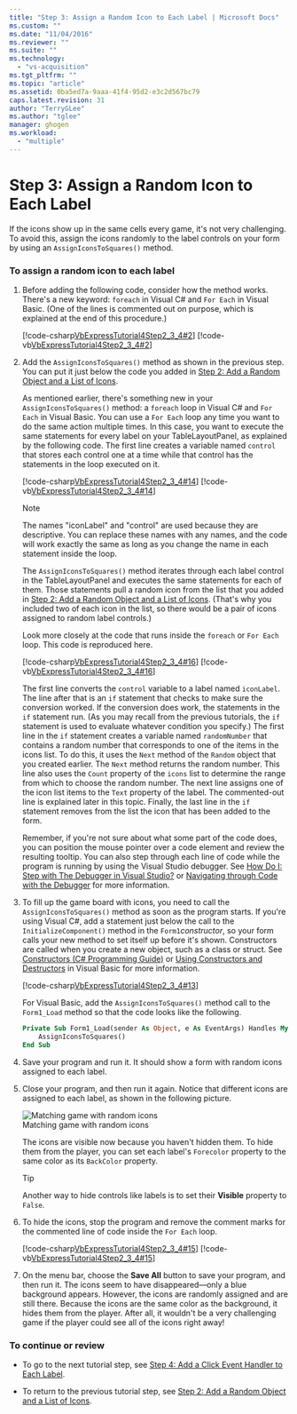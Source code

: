 ```yaml
---
title: "Step 3: Assign a Random Icon to Each Label | Microsoft Docs"
ms.custom: ""
ms.date: "11/04/2016"
ms.reviewer: ""
ms.suite: ""
ms.technology: 
  - "vs-acquisition"
ms.tgt_pltfrm: ""
ms.topic: "article"
ms.assetid: 0ba5ed7a-9aaa-41f4-95d2-e3c2d567bc79
caps.latest.revision: 31
author: "TerryGLee"
ms.author: "tglee"
manager: ghogen
ms.workload: 
  - "multiple"
---
```

# Step 3: Assign a Random Icon to Each Label
If the icons show up in the same cells every game, it's not very challenging. To avoid this, assign the icons randomly to the label controls on your form by using an `AssignIconsToSquares()` method.  
  
### To assign a random icon to each label  
  
1.  Before adding the following code, consider how the method works. There's a new keyword: `foreach` in Visual C# and `For Each` in Visual Basic. (One of the lines is commented out on purpose, which is explained at the end of this procedure.)  
  
     [!code-csharp[VbExpressTutorial4Step2_3_4#2](../ide/codesnippet/CSharp/step-3-assign-a-random-icon-to-each-label_1.cs)]
     [!code-vb[VbExpressTutorial4Step2_3_4#2](../ide/codesnippet/VisualBasic/step-3-assign-a-random-icon-to-each-label_1.vb)]  
  
2.  Add the `AssignIconsToSquares()` method as shown in the previous step. You can put it just below the code you added in [Step 2: Add a Random Object and a List of Icons](../ide/step-2-add-a-random-object-and-a-list-of-icons.md).  
  
     As mentioned earlier, there's something new in your `AssignIconsToSquares()` method: a `foreach` loop in Visual C# and `For Each` in Visual Basic. You can use a `For Each` loop any time you want to do the same action multiple times. In this case, you want to execute the same statements for every label on your TableLayoutPanel, as explained by the following code. The first line creates a variable named `control` that stores each control one at a time while that control has the statements in the loop executed on it.  
  
     [!code-csharp[VbExpressTutorial4Step2_3_4#14](../ide/codesnippet/CSharp/step-3-assign-a-random-icon-to-each-label_2.cs)]
     [!code-vb[VbExpressTutorial4Step2_3_4#14](../ide/codesnippet/VisualBasic/step-3-assign-a-random-icon-to-each-label_2.vb)]  
  
    > [!NOTE]
    >  The names "iconLabel" and "control" are used because they are descriptive. You can replace these names with any names, and the code will work exactly the same as long as you change the name in each statement inside the loop.  
  
     The `AssignIconsToSquares()` method iterates through each label control in the TableLayoutPanel and executes the same statements for each of them. Those statements pull a random icon from the list that you added in [Step 2: Add a Random Object and a List of Icons](../ide/step-2-add-a-random-object-and-a-list-of-icons.md). (That's why you included two of each icon in the list, so there would be a pair of icons assigned to random label controls.)  
  
     Look more closely at the code that runs inside the `foreach` or `For Each` loop. This code is reproduced here.  
  
     [!code-csharp[VbExpressTutorial4Step2_3_4#16](../ide/codesnippet/CSharp/step-3-assign-a-random-icon-to-each-label_3.cs)]
     [!code-vb[VbExpressTutorial4Step2_3_4#16](../ide/codesnippet/VisualBasic/step-3-assign-a-random-icon-to-each-label_3.vb)]  
  
     The first line converts the `control` variable to a label named `iconLabel`. The line after that is an `if` statement that checks to make sure the conversion worked. If the conversion does work, the statements in the `if` statement run. (As you may recall from the previous tutorials, the `if` statement is used to evaluate whatever condition you specify.) The first line in the `if` statement creates a variable named `randomNumber` that contains a random number that corresponds to one of the items in the icons list. To do this, it uses the `Next` method of the `Random` object that you created earlier. The `Next` method returns the random number. This line also uses the `Count` property of the `icons` list to determine the range from which to choose the random number. The next line assigns one of the icon list items to the `Text` property of the label. The commented-out line is explained later in this topic. Finally, the last line in the `if` statement removes from the list the icon that has been added to the form.  
  
     Remember, if you're not sure about what some part of the code does, you can position the mouse pointer over a code element and review the resulting tooltip. You can also step through each line of code while the program is running by using the Visual Studio debugger. See [How Do I: Step with The Debugger in Visual Studio?](http://msdn.microsoft.com/vstudio/ee672313.aspx) or [Navigating through Code with the Debugger](../debugger/navigating-through-code-with-the-debugger.md) for more information.  
  
3.  To fill up the game board with icons, you need to call the `AssignIconsToSquares()` method as soon as the program starts. If you're using Visual C#, add a statement just below the call to the `InitializeComponent()` method in the `Form1`*constructor*, so your form calls your new method to set itself up before it's shown. Constructors are called when you create a new object, such as a class or struct. See [Constructors (C# Programming Guide)](http://msdn.microsoft.com/library/ace5hbzh.aspx) or [Using Constructors and Destructors](http://msdn.microsoft.com/library/2z08e49e.aspx) in Visual Basic for more information.  
  
     [!code-csharp[VbExpressTutorial4Step2_3_4#13](../ide/codesnippet/CSharp/step-3-assign-a-random-icon-to-each-label_4.cs)]  
  
     For Visual Basic, add the `AssignIconsToSquares()` method call to the `Form1_Load` method so that the code looks like the following.  
  
    ```vb  
    Private Sub Form1_Load(sender As Object, e As EventArgs) Handles MyBase.Load  
        AssignIconsToSquares()  
    End Sub  
    ```  
  
4.  Save your program and run it. It should show a form with random icons assigned to each label.  
  
5.  Close your program, and then run it again. Notice that different icons are assigned to each label, as shown in the following picture.  
  
     ![Matching game with random icons](../ide/media/express_tut4step3.png "Express_Tut4Step3")  
Matching game with random icons  
  
     The icons are visible now because you haven't hidden them. To hide them from the player, you can set each label's `Forecolor` property to the same color as its `BackColor` property.  
  
    > [!TIP]
    >  Another way to hide controls like labels is to set their **Visible** property to `False`.  
  
6.  To hide the icons, stop the program and remove the comment marks for the commented line of code inside the `For Each` loop.  
  
     [!code-csharp[VbExpressTutorial4Step2_3_4#15](../ide/codesnippet/CSharp/step-3-assign-a-random-icon-to-each-label_5.cs)]
     [!code-vb[VbExpressTutorial4Step2_3_4#15](../ide/codesnippet/VisualBasic/step-3-assign-a-random-icon-to-each-label_5.vb)]  
  
7.  On the menu bar, choose the **Save All** button to save your program, and then run it. The icons seem to have disappeared—only a blue background appears. However, the icons are randomly assigned and are still there. Because the icons are the same color as the background, it hides them from the player. After all, it wouldn't be a very challenging game if the player could see all of the icons right away!  
  
### To continue or review  
  
-   To go to the next tutorial step, see [Step 4: Add a Click Event Handler to Each Label](../ide/step-4-add-a-click-event-handler-to-each-label.md).  
  
-   To return to the previous tutorial step, see [Step 2: Add a Random Object and a List of Icons](../ide/step-2-add-a-random-object-and-a-list-of-icons.md).